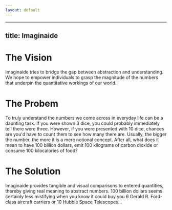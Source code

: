 ```yaml
---
layout: default
---
```


---
title: Imaginaide
---

# The Vision
Imaginaide tries to bridge the gap between abstraction and understanding. We hope to empower individuals to grasp the magnitude of the numbers that underpin the quantitative workings of our world.

# The Probem
To truly understand the numbers we come across in everyday life can be a daunting task. If you were shown 3 dice, you could probably immediately tell there were three. However, if you were presented with 10 dice, chances are you'd have to count them to see how many there are. Usually, the bigger the number, the more it is a mere notional concept. After all, what does it mean to have 100 billion dollars, emit 100 kilograms of carbon dioxide or consume 100 kilocalories of food?

# The Solution
Imaginaide provides tangible and visual comparisons to entered quantities, thereby giving real meaning to abstract numbers. 100 billion dollars seems certainly less mistifying when you know it could buy you 6 Gerald R. Ford-class aircraft carriers or 10 Hubble Space Telescopes...
